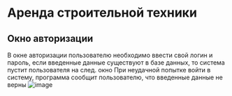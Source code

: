 # Аренда строительной техники

## Окно авторизации

В окне авторизации пользователю необходимо ввести свой логин и пароль, если введенные данные существуют в базе данных, то система пустит пользователя на след. окно
При неудачной попытке войти в систему, программа сообщит пользователю, что введенные данные не верны
![image](https://user-images.githubusercontent.com/53102064/161010539-25b8fabc-587e-4ad9-9ee6-71a9119478a6.png)


